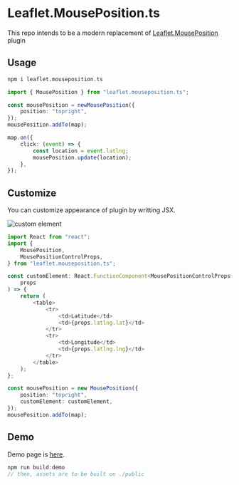 # Leaflet.MousePosition.ts

This repo intends to be a modern replacement of [Leaflet.MousePosition](https://github.com/ardhi/Leaflet.MousePosition) plugin

## Usage

```bash
npm i leaflet.mouseposition.ts
```

```typescript
import { MousePosition } from "leaflet.mouseposition.ts";

const mousePosition = newMousePosition({
	position: "topright",
});
mousePosition.addTo(map);

map.on({
	click: (event) => {
		const location = event.latlng;
		mousePosition.update(location);
	},
});
```

## Customize

You can customize appearance of plugin by writting JSX.

![custom element](https://i.imgur.com/cUrHwwC.png)

```typescript
import React from "react";
import {
	MousePosition,
	MousePositionControlProps,
} from "leaflet.mouseposition.ts";

const customElement: React.FunctionComponent<MousePositionControlProps> = (
	props
) => {
	return (
		<table>
			<tr>
				<td>Latitude</td>
				<td>{props.latlng.lat}</td>
			</tr>
			<tr>
				<td>Longitude</td>
				<td>{props.latlng.lng}</td>
			</tr>
		</table>
	);
};

const mousePosition = new MousePosition({
	position: "topright",
	customElement: customElement,
});
mousePosition.addTo(map);
```

## Demo

Demo page is [here](https://yuukitoriyama.github.io/Leaflet.MousePosition.ts).

```typescript
npm run build:demo
// then, assets are to be built on ./public
```
